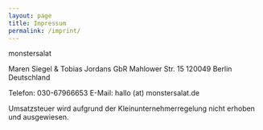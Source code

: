 ```yaml
---
layout: page
title: Impressum
permalink: /imprint/
---
```


monstersalat

Maren Siegel & Tobias Jordans GbR
Mahlower Str. 15
120049 Berlin
Deutschland

Telefon: 030-67966653
E-Mail: hallo (at) monstersalat.de

Umsatzsteuer wird aufgrund der Kleinunternehmerregelung nicht erhoben und ausgewiesen.
